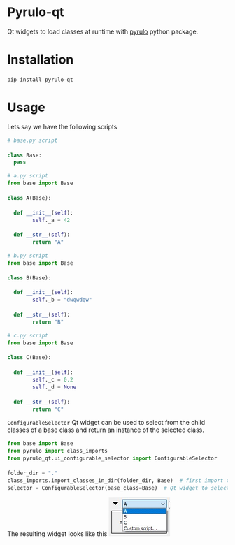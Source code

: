 # Pyrulo-qt
Qt widgets to load classes at runtime with [pyrulo](https://github.com/mnicolas94/pyrulo) python package.

# Installation
`pip install pyrulo-qt`

# Usage

Lets say we have the following scripts
```python
# base.py script

class Base:
  pass
```

```python
# a.py script
from base import Base

class A(Base):

  def __init__(self):
        self._a = 42

  def __str__(self):
        return "A"

```

```python
# b.py script
from base import Base

class B(Base):

  def __init__(self):
        self._b = "dwqwdqw"

  def __str__(self):
        return "B"

```

```python
# c.py script
from base import Base

class C(Base):

  def __init__(self):
        self._c = 0.2
        self._d = None

  def __str__(self):
        return "C"
```

`ConfigurableSelector` Qt widget can be used to select from the child classes of a base class and return an instance of the selected class.
```python
from base import Base
from pyrulo import class_imports
from pyrulo_qt.ui_configurable_selector import ConfigurableSelector

folder_dir = "."
class_imports.import_classes_in_dir(folder_dir, Base)  # first import the classes with pyrulo
selector = ConfigurableSelector(base_class=Base)  # Qt widget to select the child classes
```
The resulting widget looks like this
![example](docs/example.jpg)
